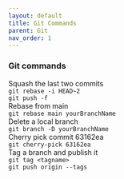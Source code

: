 ```yaml
---
layout: default
title: Git Commands
parent: Git
nav_order: 1
---
```

### Git commands

Squash the last two commits  
```git rebase -i HEAD~2```  
```git push -f```  
Rebase from main  
```git rebase main yourBranchName```   
Delete a local branch  
```git branch -D yourBranchName```   
Cherry pick commit 63162ea    
```git cherry-pick 63162ea```  
Tag a branch and publish it   
```git tag <tagname>```  
```git push origin --tags```     
